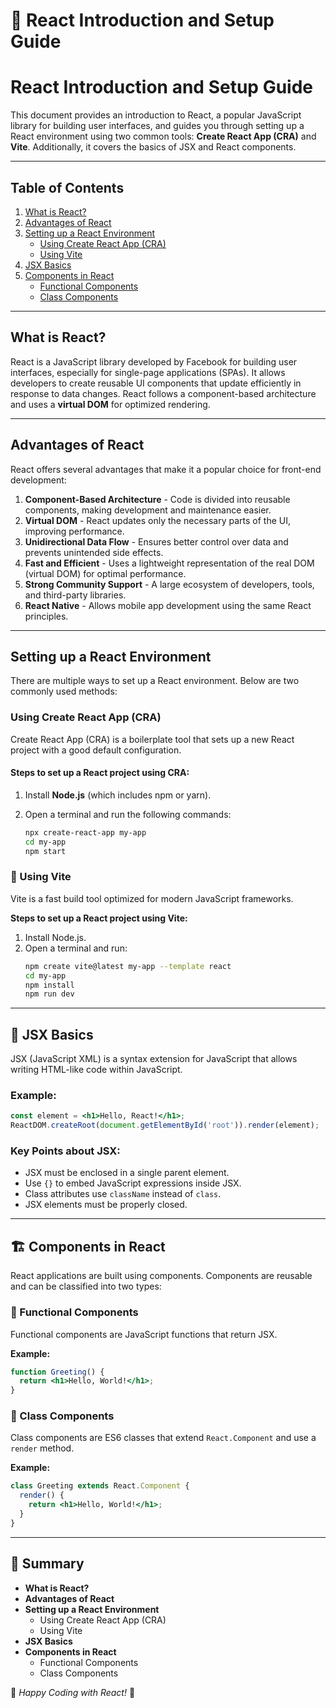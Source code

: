 # 📘 React Introduction and Setup Guide
# React Introduction and Setup Guide

This document provides an introduction to React, a popular JavaScript library for building user interfaces, and guides you through setting up a React environment using two common tools: **Create React App (CRA)** and **Vite**. Additionally, it covers the basics of JSX and React components.

---

## Table of Contents
1. [What is React?](#what-is-react)
2. [Advantages of React](#advantages-of-react)
3. [Setting up a React Environment](#setting-up-a-react-environment)
   - [Using Create React App (CRA)](#using-create-react-app-cra)
   - [Using Vite](#using-vite)
4. [JSX Basics](#jsx-basics)
5. [Components in React](#components-in-react)
   - [Functional Components](#functional-components)
   - [Class Components](#class-components)

---

## What is React?

React is a JavaScript library developed by Facebook for building user interfaces, especially for single-page applications (SPAs). It allows developers to create reusable UI components that update efficiently in response to data changes. React follows a component-based architecture and uses a **virtual DOM** for optimized rendering.

---

## Advantages of React

React offers several advantages that make it a popular choice for front-end development:

1. **Component-Based Architecture** - Code is divided into reusable components, making development and maintenance easier.
2. **Virtual DOM** - React updates only the necessary parts of the UI, improving performance.
3. **Unidirectional Data Flow** - Ensures better control over data and prevents unintended side effects.
4. **Fast and Efficient** - Uses a lightweight representation of the real DOM (virtual DOM) for optimal performance.
5. **Strong Community Support** - A large ecosystem of developers, tools, and third-party libraries.
6. **React Native** - Allows mobile app development using the same React principles.

---

## Setting up a React Environment

There are multiple ways to set up a React environment. Below are two commonly used methods:

### Using Create React App (CRA)

Create React App (CRA) is a boilerplate tool that sets up a new React project with a good default configuration.

#### Steps to set up a React project using CRA:

1. Install **Node.js** (which includes npm or yarn).
2. Open a terminal and run the following commands:

   ```bash
   npx create-react-app my-app
   cd my-app
   npm start
   ```

### 🔹 Using Vite
Vite is a fast build tool optimized for modern JavaScript frameworks.

**Steps to set up a React project using Vite:**

1. Install Node.js.
2. Open a terminal and run:
   ```sh
   npm create vite@latest my-app --template react
   cd my-app
   npm install
   npm run dev
   ```

---

## 🎨 JSX Basics
JSX (JavaScript XML) is a syntax extension for JavaScript that allows writing HTML-like code within JavaScript.

### Example:
```jsx
const element = <h1>Hello, React!</h1>;
ReactDOM.createRoot(document.getElementById('root')).render(element);
```

### Key Points about JSX:
- JSX must be enclosed in a single parent element.
- Use `{}` to embed JavaScript expressions inside JSX.
- Class attributes use `className` instead of `class`.
- JSX elements must be properly closed.

---

## 🏗️ Components in React
React applications are built using components. Components are reusable and can be classified into two types:

### 🔹 Functional Components
Functional components are JavaScript functions that return JSX.

**Example:**
```jsx
function Greeting() {
  return <h1>Hello, World!</h1>;
}
```

### 🔹 Class Components
Class components are ES6 classes that extend `React.Component` and use a `render` method.

**Example:**
```jsx
class Greeting extends React.Component {
  render() {
    return <h1>Hello, World!</h1>;
  }
}
```

---

## 📌 Summary
- **What is React?**
- **Advantages of React**
- **Setting up a React Environment**
  - Using Create React App (CRA)
  - Using Vite
- **JSX Basics**
- **Components in React**
  - Functional Components
  - Class Components

🚀 *Happy Coding with React!* 🎉
